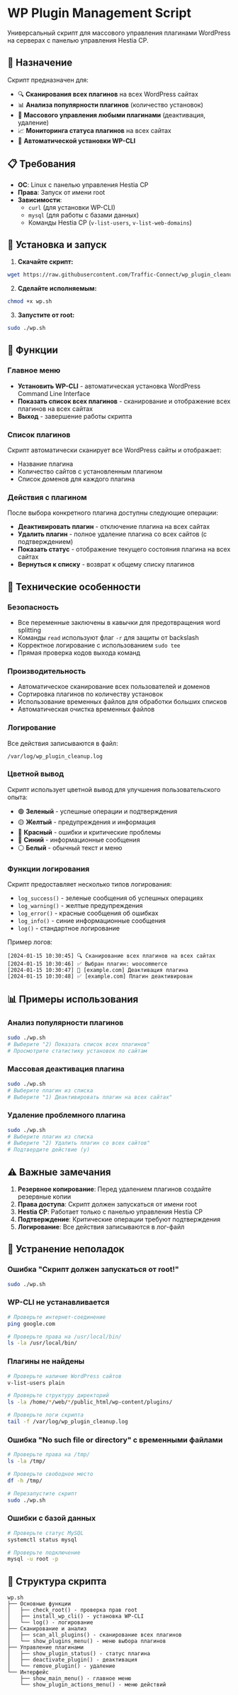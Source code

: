 # WP Plugin Management Script

Универсальный скрипт для массового управления плагинами WordPress на серверах с панелью управления Hestia CP.

## 🎯 Назначение

Скрипт предназначен для:
- 🔍 **Сканирования всех плагинов** на всех WordPress сайтах
- 📊 **Анализа популярности плагинов** (количество установок)
- 🔧 **Массового управления любыми плагинами** (деактивация, удаление)
- 📈 **Мониторинга статуса плагинов** на всех сайтах
- 🚀 **Автоматической установки WP-CLI**



## 📋 Требования

- **ОС**: Linux с панелью управления Hestia CP
- **Права**: Запуск от имени root
- **Зависимости**: 
  - `curl` (для установки WP-CLI)
  - `mysql` (для работы с базами данных)
  - Команды Hestia CP (`v-list-users`, `v-list-web-domains`)

## 🚀 Установка и запуск

1. **Скачайте скрипт:**
```bash
wget https://raw.githubusercontent.com/Traffic-Connect/wp_plugin_cleanup/main/wp.sh
```

2. **Сделайте исполняемым:**
```bash
chmod +x wp.sh
```

3. **Запустите от root:**
```bash
sudo ./wp.sh
```

## 📖 Функции

### Главное меню
- **Установить WP-CLI** - автоматическая установка WordPress Command Line Interface
- **Показать список всех плагинов** - сканирование и отображение всех плагинов на всех сайтах
- **Выход** - завершение работы скрипта

### Список плагинов
Скрипт автоматически сканирует все WordPress сайты и отображает:
- Название плагина
- Количество сайтов с установленным плагином
- Список доменов для каждого плагина

### Действия с плагином
После выбора конкретного плагина доступны следующие операции:
- **Деактивировать плагин** - отключение плагина на всех сайтах
- **Удалить плагин** - полное удаление плагина со всех сайтов (с подтверждением)
- **Показать статус** - отображение текущего состояния плагина на всех сайтах
- **Вернуться к списку** - возврат к общему списку плагинов

## 🔧 Технические особенности

### Безопасность
- Все переменные заключены в кавычки для предотвращения word splitting
- Команды `read` используют флаг `-r` для защиты от backslash
- Корректное логирование с использованием `sudo tee`
- Прямая проверка кодов выхода команд

### Производительность
- Автоматическое сканирование всех пользователей и доменов
- Сортировка плагинов по количеству установок
- Использование временных файлов для обработки больших списков
- Автоматическая очистка временных файлов

### Логирование
Все действия записываются в файл:
```
/var/log/wp_plugin_cleanup.log
```

### Цветной вывод
Скрипт использует цветной вывод для улучшения пользовательского опыта:
- 🟢 **Зеленый** - успешные операции и подтверждения
- 🟡 **Желтый** - предупреждения и информация
- 🔴 **Красный** - ошибки и критические проблемы
- 🔵 **Синий** - информационные сообщения
- ⚪ **Белый** - обычный текст и меню

### Функции логирования
Скрипт предоставляет несколько типов логирования:
- `log_success()` - зеленые сообщения об успешных операциях
- `log_warning()` - желтые предупреждения
- `log_error()` - красные сообщения об ошибках
- `log_info()` - синие информационные сообщения
- `log()` - стандартное логирование

Пример логов:
```
[2024-01-15 10:30:45] 🔍 Сканирование всех плагинов на всех сайтах
[2024-01-15 10:30:46] ✅ Выбран плагин: woocommerce
[2024-01-15 10:30:47] 🔧 [example.com] Деактивация плагина
[2024-01-15 10:30:48] ✅ [example.com] Плагин деактивирован
```

## 📊 Примеры использования

### Анализ популярности плагинов
```bash
sudo ./wp.sh
# Выберите "2) Показать список всех плагинов"
# Просмотрите статистику установок по сайтам
```

### Массовая деактивация плагина
```bash
sudo ./wp.sh
# Выберите плагин из списка
# Выберите "1) Деактивировать плагин на всех сайтах"
```

### Удаление проблемного плагина
```bash
sudo ./wp.sh
# Выберите плагин из списка
# Выберите "2) Удалить плагин со всех сайтов"
# Подтвердите действие (y)
```

## ⚠️ Важные замечания

1. **Резервное копирование**: Перед удалением плагинов создайте резервные копии
2. **Права доступа**: Скрипт должен запускаться от имени root
3. **Hestia CP**: Работает только с панелью управления Hestia CP
4. **Подтверждение**: Критические операции требуют подтверждения
5. **Логирование**: Все действия записываются в лог-файл

## 🐛 Устранение неполадок

### Ошибка "Скрипт должен запускаться от root!"
```bash
sudo ./wp.sh
```

### WP-CLI не устанавливается
```bash
# Проверьте интернет-соединение
ping google.com

# Проверьте права на /usr/local/bin/
ls -la /usr/local/bin/
```

### Плагины не найдены
```bash
# Проверьте наличие WordPress сайтов
v-list-users plain

# Проверьте структуру директорий
ls -la /home/*/web/*/public_html/wp-content/plugins/

# Проверьте логи скрипта
tail -f /var/log/wp_plugin_cleanup.log
```

### Ошибка "No such file or directory" с временными файлами
```bash
# Проверьте права на /tmp/
ls -la /tmp/

# Проверьте свободное место
df -h /tmp/

# Перезапустите скрипт
sudo ./wp.sh
```

### Ошибки с базой данных
```bash
# Проверьте статус MySQL
systemctl status mysql

# Проверьте подключение
mysql -u root -p
```

## 🔧 Структура скрипта

```
wp.sh
├── Основные функции
│   ├── check_root() - проверка прав root
│   ├── install_wp_cli() - установка WP-CLI
│   └── log() - логирование
├── Сканирование и анализ
│   ├── scan_all_plugins() - сканирование всех плагинов
│   └── show_plugins_menu() - меню выбора плагинов
├── Управление плагинами
│   ├── show_plugin_status() - статус плагина
│   ├── deactivate_plugin() - деактивация
│   └── remove_plugin() - удаление
└── Интерфейс
    ├── show_main_menu() - главное меню
    └── show_plugin_actions_menu() - меню действий
```






